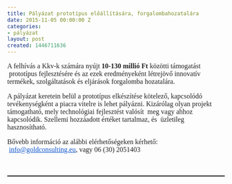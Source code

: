 ```yaml
---
title: Pályázat prototípus előállítására, forgalombahozatalára
date: 2015-11-05 00:00:00 Z
categories:
- pályázat
layout: post
created: 1446711636
---
```


<p style="margin-right: 0cm; margin-left: 0cm; font-size: 12pt; font-family: 'Times New Roman', serif; color: #222222;">A felhívás a Kkv-k számára nyújt&nbsp;<strong>10-130 millió Ft</strong>&nbsp;közötti támogatást &nbsp;prototípus fejlesztésére és az ezek eredményeként létrejövő innovatív termékek, szolgáltatások és eljárások forgalomba hozatalára.<span style="text-decoration: underline;"></span><span style="text-decoration: underline;"></span></p><p style="margin-right: 0cm; margin-left: 0cm; font-size: 12pt; font-family: 'Times New Roman', serif; color: #222222;">A pályázat keretein belül a prototípus elkészítése kötelező, kapcsolódó tevékenységként a piacra vitelre is lehet pályázni. Kizárólag olyan projekt támogatható, mely technológiai fejlesztést valósít &nbsp;meg vagy ahhoz kapcsolódik. Szellemi hozzáadott értéket tartalmaz, és &nbsp;üzletileg hasznosítható.<span style="text-decoration: underline;"></span><span style="text-decoration: underline;"></span></p><div style="color: #222222; font-family: arial, sans-serif; font-size: 12.8px; border-style: none none solid; border-bottom-color: windowtext; border-bottom-width: 1.5pt; padding: 0cm 0cm 1pt;"><p style="margin-right: 0cm; margin-left: 0cm; font-size: 12pt; font-family: 'Times New Roman', serif; border: none; padding: 0cm;">Bővebb információ az alábbi elérhetőségeken kérhető: &nbsp;<a href="mailto:info@goldconsulting.eu" target="_blank" style="color: #1155cc;">info@goldconsulting.eu</a>, vagy 06 (30) 2051403</p><p style="margin-right: 0cm; margin-left: 0cm; font-size: 12pt; font-family: 'Times New Roman', serif; border: none; padding: 0cm;">&nbsp;</p></div>
